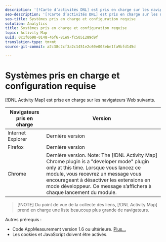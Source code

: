 ```yaml
---
description: '[!Carte d’activités DNL] est pris en charge sur les navigateurs Web suivants.'
seo-description: '[!Carte d’activités DNL] est pris en charge sur les navigateurs Web suivants.'
seo-title: Systèmes pris en charge et configuration requise
solution: Analytics
title: Systèmes pris en charge et configuration requise
topic: Activity Map
uuid: 0c1f0698-0148-46f6-81e9-fc5051289d9f
translation-type: tm+mt
source-git-commit: a2c38c2cf3a2c1451e2c60e003ebe1fa9bfd145d

---
```



# Systèmes pris en charge et configuration requise

[!DNL Activity Map] est prise en charge sur les navigateurs Web suivants.

| Navigateurs pris en charge | Version  |
|--- |--- |
| Internet Explorer | Dernière version |
| Firefox | Dernière version |
| Chrome | Dernière version. Note:  The [!DNL Activity Map] Chrome plugin is a "developer mode" plugin only at this time. Lorsque vous lancez ce module, vous recevrez un message vous encourageant à désactiver les extensions en mode développeur. Ce message s’affichera à chaque lancement du module. |

> [!NOTE] Du point de vue de la collecte des liens, [!DNL Activity Map] prend en charge une liste beaucoup plus grande de navigateurs.

Autres prérequis :

* Code AppMeasurement version 1.6 ou ultérieure. [Plus...](/help/analyze/activity-map/activitymap-getting-started/activitymap-getting-started-admins/activitymap-enable.md)
* Les cookies et JavaScript doivent être activés.

